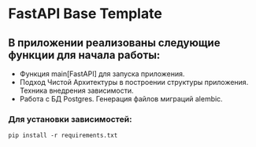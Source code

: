 # FastAPI Base Template


## В приложении реализованы следующие функции для начала работы:

- Функция main[FastAPI] для запуска приложения.
- Подход Чистой Архитектуры в построении структуры приложения. Техника внедрения зависимости.
- Работа с БД Postgres. Генерация файлов миграций alembic. 


### Для установки зависимостей:

```
pip install -r requirements.txt
```
